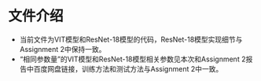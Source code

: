 # 文件介绍
- 当前文件为VIT模型和ResNet-18模型的代码，ResNet-18模型实现细节与Assignment 2中保持一致。
- “相同参数量”的VIT模型和ResNet-18模型相关参数见本次和Assignment 2报告中百度网盘链接，训练方法和测试方法与Assignment 2中一致。
